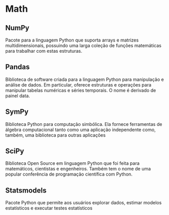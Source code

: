 # Math

## NumPy
Pacote para a linguagem Python que suporta arrays e matrizes multidimensionais, possuindo uma larga coleção de funções matemáticas para trabalhar com estas estruturas.

## Pandas
Biblioteca de software criada para a linguagem Python para manipulação e análise de dados. Em particular, oferece estruturas e operações para manipular tabelas numéricas e séries temporais. O nome é derivado de painel data.

## SymPy
Biblioteca Python para computação simbólica. Ela fornece ferramentas de álgebra computacional tanto como uma aplicação independente como, também, uma biblioteca para outras aplicações

## SciPy
Biblioteca Open Source em linguagem Python que foi feita para matemáticos, cientistas e engenheiros. Também tem o nome de uma popular conferência de programação científica com Python.

## Statsmodels
Pacote Python que permite aos usuários explorar dados, estimar modelos estatísticos e executar testes estatísticos